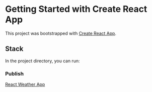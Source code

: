 # Getting Started with Create React App

This project was bootstrapped with [Create React App](https://github.com/facebook/create-react-app).

## Stack

In the project directory, you can run:

### Publish 

[React Weather App](https://diskanet.github.io/react-weather-app)
